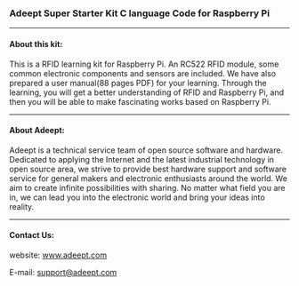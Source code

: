### Adeept Super Starter Kit C language Code for Raspberry Pi
-----------------------------------------------------------------------------

#### About this kit:
This is a RFID learning kit for Raspberry Pi. An RC522 RFID module, some common electronic components and sensors are included. We have also prepared a user manual(88 pages PDF) for your learning. Through the learning, you will get a better understanding of RFID and Raspberry Pi, and then you will be able to make fascinating works based on Raspberry Pi.

-----------------------------------------------------------------------------
#### About Adeept:
Adeept is a technical service team of open source software and hardware. Dedicated to applying the Internet and the latest industrial technology in open source area, we strive to provide best hardware support and software service for general makers and electronic enthusiasts around the world. We aim to create infinite possibilities with sharing. No matter what field you are in, we can lead you into the electronic world and bring your ideas into reality.

-----------------------------------------------------------------------------
#### Contact Us: 
website:
	www.adeept.com

E-mail:
	support@adeept.com
